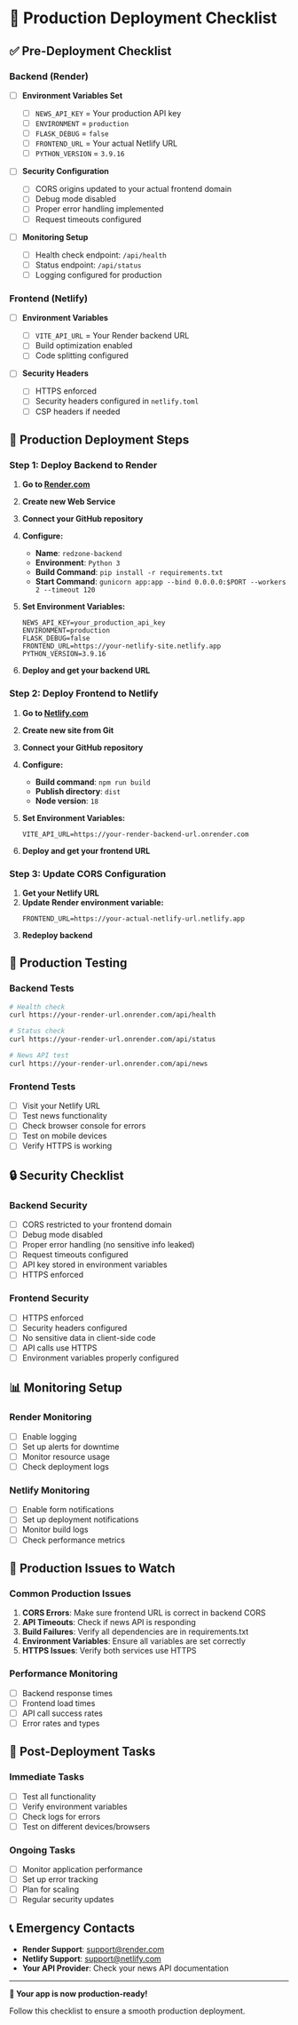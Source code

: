 # 🚀 Production Deployment Checklist

## ✅ Pre-Deployment Checklist

### Backend (Render)

- [ ] **Environment Variables Set**

  - [ ] `NEWS_API_KEY` = Your production API key
  - [ ] `ENVIRONMENT` = `production`
  - [ ] `FLASK_DEBUG` = `false`
  - [ ] `FRONTEND_URL` = Your actual Netlify URL
  - [ ] `PYTHON_VERSION` = `3.9.16`

- [ ] **Security Configuration**

  - [ ] CORS origins updated to your actual frontend domain
  - [ ] Debug mode disabled
  - [ ] Proper error handling implemented
  - [ ] Request timeouts configured

- [ ] **Monitoring Setup**
  - [ ] Health check endpoint: `/api/health`
  - [ ] Status endpoint: `/api/status`
  - [ ] Logging configured for production

### Frontend (Netlify)

- [ ] **Environment Variables**

  - [ ] `VITE_API_URL` = Your Render backend URL
  - [ ] Build optimization enabled
  - [ ] Code splitting configured

- [ ] **Security Headers**
  - [ ] HTTPS enforced
  - [ ] Security headers configured in `netlify.toml`
  - [ ] CSP headers if needed

## 🎯 Production Deployment Steps

### Step 1: Deploy Backend to Render

1. **Go to [Render.com](https://render.com)**
2. **Create new Web Service**
3. **Connect your GitHub repository**
4. **Configure:**

   - **Name**: `redzone-backend`
   - **Environment**: `Python 3`
   - **Build Command**: `pip install -r requirements.txt`
   - **Start Command**: `gunicorn app:app --bind 0.0.0.0:$PORT --workers 2 --timeout 120`

5. **Set Environment Variables:**

   ```
   NEWS_API_KEY=your_production_api_key
   ENVIRONMENT=production
   FLASK_DEBUG=false
   FRONTEND_URL=https://your-netlify-site.netlify.app
   PYTHON_VERSION=3.9.16
   ```

6. **Deploy and get your backend URL**

### Step 2: Deploy Frontend to Netlify

1. **Go to [Netlify.com](https://netlify.com)**
2. **Create new site from Git**
3. **Connect your GitHub repository**
4. **Configure:**

   - **Build command**: `npm run build`
   - **Publish directory**: `dist`
   - **Node version**: `18`

5. **Set Environment Variables:**

   ```
   VITE_API_URL=https://your-render-backend-url.onrender.com
   ```

6. **Deploy and get your frontend URL**

### Step 3: Update CORS Configuration

1. **Get your Netlify URL**
2. **Update Render environment variable:**
   ```
   FRONTEND_URL=https://your-actual-netlify-url.netlify.app
   ```
3. **Redeploy backend**

## 🧪 Production Testing

### Backend Tests

```bash
# Health check
curl https://your-render-url.onrender.com/api/health

# Status check
curl https://your-render-url.onrender.com/api/status

# News API test
curl https://your-render-url.onrender.com/api/news
```

### Frontend Tests

- [ ] Visit your Netlify URL
- [ ] Test news functionality
- [ ] Check browser console for errors
- [ ] Test on mobile devices
- [ ] Verify HTTPS is working

## 🔒 Security Checklist

### Backend Security

- [ ] CORS restricted to your frontend domain
- [ ] Debug mode disabled
- [ ] Proper error handling (no sensitive info leaked)
- [ ] Request timeouts configured
- [ ] API key stored in environment variables
- [ ] HTTPS enforced

### Frontend Security

- [ ] HTTPS enforced
- [ ] Security headers configured
- [ ] No sensitive data in client-side code
- [ ] API calls use HTTPS
- [ ] Environment variables properly configured

## 📊 Monitoring Setup

### Render Monitoring

- [ ] Enable logging
- [ ] Set up alerts for downtime
- [ ] Monitor resource usage
- [ ] Check deployment logs

### Netlify Monitoring

- [ ] Enable form notifications
- [ ] Set up deployment notifications
- [ ] Monitor build logs
- [ ] Check performance metrics

## 🚨 Production Issues to Watch

### Common Production Issues

1. **CORS Errors**: Make sure frontend URL is correct in backend CORS
2. **API Timeouts**: Check if news API is responding
3. **Build Failures**: Verify all dependencies are in requirements.txt
4. **Environment Variables**: Ensure all variables are set correctly
5. **HTTPS Issues**: Verify both services use HTTPS

### Performance Monitoring

- [ ] Backend response times
- [ ] Frontend load times
- [ ] API call success rates
- [ ] Error rates and types

## 🔄 Post-Deployment Tasks

### Immediate Tasks

- [ ] Test all functionality
- [ ] Verify environment variables
- [ ] Check logs for errors
- [ ] Test on different devices/browsers

### Ongoing Tasks

- [ ] Monitor application performance
- [ ] Set up error tracking
- [ ] Plan for scaling
- [ ] Regular security updates

## 📞 Emergency Contacts

- **Render Support**: [support@render.com](mailto:support@render.com)
- **Netlify Support**: [support@netlify.com](mailto:support@netlify.com)
- **Your API Provider**: Check your news API documentation

---

**🎉 Your app is now production-ready!**

Follow this checklist to ensure a smooth production deployment.
